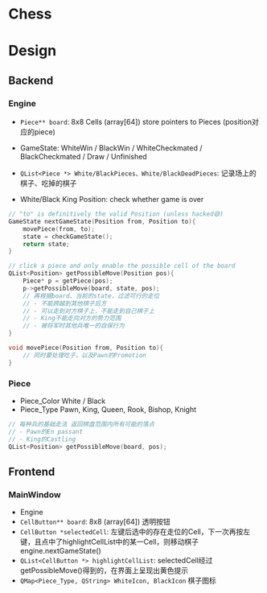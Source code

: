 # Chess



# Design

## Backend

### Engine

- `Piece** board`: 8x8 Cells (array\[64\]) store pointers to Pieces (position对应的piece)
- GameState: WhiteWin / BlackWin / WhiteCheckmated / BlackCheckmated / Draw / Unfinished

- `QList<Piece *> White/BlackPieces、White/BlackDeadPieces`: 记录场上的棋子、吃掉的棋子
- White/Black King Position: check whether game is over

```c++
// "to" is definitively the valid Position (unless hacked😅)
GameState nextGameState(Position from, Position to){
    movePiece(from, to);
    state = checkGameState();
    return state;
}

// click a piece and only enable the possible cell of the board
QList<Position> getPossibleMove(Position pos){
    Piece* p = getPiece(pos);
    p->getPossibleMove(board, state, pos);
    // 再根据board、当前的state，过滤可行的走位
    // - 不能跨越到其他棋子后方
    // - 可以走到对方棋子上，不能走到自己棋子上
    // - King不能走向对方的势力范围
    // - 被将军时其他兵唯一的自保行为
}

void movePiece(Position from, Position to){
    // 同时要处理吃子，以及Pawn的Promotion
}
```

### Piece

- Piece_Color White / Black
- Piece_Type Pawn, King, Queen, Rook, Bishop, Knight

```c++
// 每种兵的基础走法 返回棋盘范围内所有可能的落点
// - Pawn的En passant
// - King的Castling
QList<Position> getPossibleMove(board, pos);
```

## Frontend

### MainWindow

- Engine
- `CellButton** board`: 8x8 (array\[64\]) 透明按钮
- `CellButton *selectedCell`: 左键后选中的存在走位的Cell，下一次再按左键，且点中了highlightCellList中的某一Cell，则移动棋子engine.nextGameState()
- `QList<CellButton *> highlightCellList`: selectedCell经过getPossibleMove()得到的，在界面上呈现出黄色提示
- `QMap<Piece_Type, QString> WhiteIcon, BlackIcon` 棋子图标

